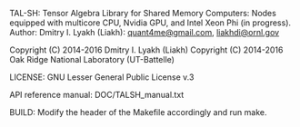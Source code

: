 TAL-SH: Tensor Algebra Library for Shared Memory Computers:
        Nodes equipped with multicore CPU, Nvidia GPU, and
        Intel Xeon Phi (in progress).
Author: Dmitry I. Lyakh (Liakh): quant4me@gmail.com, liakhdi@ornl.gov

Copyright (C) 2014-2016 Dmitry I. Lyakh (Liakh)
Copyright (C) 2014-2016 Oak Ridge National Laboratory (UT-Battelle)

LICENSE: GNU Lesser General Public License v.3

API reference manual: DOC/TALSH_manual.txt

BUILD: Modify the header of the Makefile accordingly and run make.
